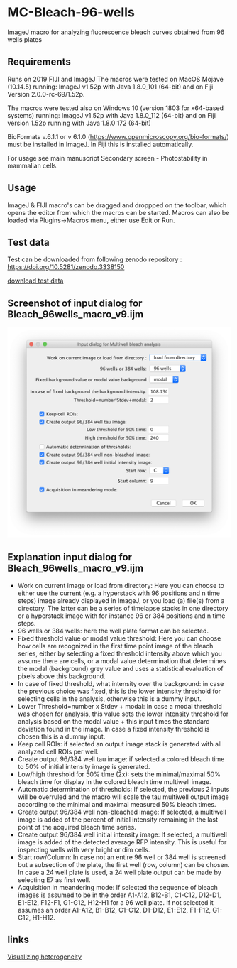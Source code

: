 # MC-Bleach-96-wells
ImageJ macro for analyzing fluorescence bleach curves obtained from 96 wells plates

## Requirements
Runs on 2019 FIJI and ImageJ 
The macros were tested on MacOS Mojave (10.14.5) running:
ImageJ v1.52p with Java 1.8.0_101 (64-bit) and on Fiji Version 2.0.0-rc-69/1.52p.

The macros were tested also on Windows 10 (version 1803 for x64-based systems) running:
ImageJ v1.52p with Java 1.8.0_112 (64-bit) and on Fiji version 1.52p running with Java 1.8.0 172 (64-bit)

BioFormats v.6.1.1 or v 6.1.0 (https://www.openmicroscopy.org/bio-formats/) must be installed in ImageJ. In Fiji this is installed automatically.

For usage see main manuscript Secondary screen - Photostability in mammalian cells.

## Usage
ImageJ & FIJI macro's can be dragged and droppped on the toolbar, which opens the editor from which the macros can be started.
Macros can also be loaded via Plugins->Macros menu, either use Edit or Run.

## Test data
Test can be downloaded from following zenodo repository : https://doi.org/10.5281/zenodo.3338150

[download test data](https://zenodo.org/record/3338150/files/Testdata_SupSoftw_6_Bleach_96wells.zip?download=1)

## Screenshot of input dialog for Bleach_96wells_macro_v9.ijm
<img src="https://github.com/molcyto/MC-Bleach-96-wells/blob/master/Screenshot%20Bleach_96wells_macro_v9.png" width="600">

## Explanation input dialog for Bleach_96wells_macro_v9.ijm
- Work on current image or load from directory: Here you can choose to either use the current (e.g. a hyperstack with 96 positions and n time steps) image already displayed in ImageJ, or you load (a) file(s) from a directory. The latter can be a series of timelapse stacks in one directory or a hyperstack image with for instance 96 or 384 positions and n time steps.
- 96 wells or 384 wells: here the well plate format can be selected.
- Fixed threshold value or modal value threshold: Here you can choose how cells are recognized in the first time point image of the bleach series, either by selecting a fixed threshold intensity above which you assume there are cells, or a modal value determination that determines the modal (background) grey value and uses a statistical evaluation of pixels above this background.
- In case of fixed threshold, what intensity over the background: in case the previous choice was fixed, this is the lower intensity threshold for selecting cells in the analysis, otherwise this is a dummy input.
- Lower Threshold=number x Stdev + modal: In case a modal threshold was chosen for analysis, this value sets the lower intensity threshold for analysis based on the modal value + this input times the standard deviation found in the image. In case a fixed intensity threshold is chosen this is a dummy input.
- Keep cell ROIs: if selected an output image stack is generated with all analyzed cell ROIs per well.
- Create output 96/384 well tau image: if selected a colored bleach time to 50% of initial intensity image is generated.
- Low/high threshold for 50% time (2x): sets the minimal/maximal 50% bleach time for display in the colored bleach time multiwell image. 
- Automatic determination of thresholds: If selected, the previous 2 inputs will be overruled and the macro will scale the tau multiwell output image according to the minimal and maximal measured 50% bleach times.
- Create output 96/384 well non-bleached image: If selected, a multiwell image is added of the percent of initial intensity remaining in the last point of the acquired bleach time series. 
- Create output 96/384 well initial intensity image: If selected, a multiwell image is added of the detected average RFP intensity. This is useful for inspecting wells with very bright or dim cells.
- Start row/Column: In case not an entire 96 well or 384 well is screened but a subsection of the plate, the first well (row, column) can be chosen. In case a 24 well plate is used, a 24 well plate output can be made by selecting E7 as first well.
- Acquisition in meandering mode: If selected the sequence of bleach images is assumed to be in the order A1-A12, B12-B1, C1-C12, D12-D1, E1-E12, F12-F1, G1-G12, H12-H1 for a 96 well plate. If not selected it assumes an order A1-A12, B1-B12, C1-C12, D1-D12, E1-E12, F1-F12, G1-G12, H1-H12. 

## links
[Visualizing heterogeneity](http://thenode.biologists.com/visualizing-heterogeneity-of-imaging-data/research/)
